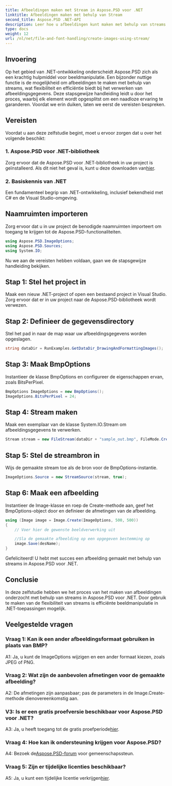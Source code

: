 ```yaml
---
title: Afbeeldingen maken met Stream in Aspose.PSD voor .NET
linktitle: Afbeeldingen maken met behulp van Stream
second_title: Aspose.PSD .NET-API
description: Leer hoe u afbeeldingen kunt maken met behulp van streams in Aspose.PSD voor .NET. Volg onze stapsgewijze handleiding voor efficiënte beeldmanipulatie.
type: docs
weight: 12
url: /nl/net/file-and-font-handling/create-images-using-stream/
---
```

## Invoering

Op het gebied van .NET-ontwikkeling onderscheidt Aspose.PSD zich als een krachtig hulpmiddel voor beeldmanipulatie. Een bijzonder nuttige functie is de mogelijkheid om afbeeldingen te maken met behulp van streams, wat flexibiliteit en efficiëntie biedt bij het verwerken van afbeeldingsgegevens. Deze stapsgewijze handleiding leidt u door het proces, waarbij elk element wordt opgesplitst om een naadloze ervaring te garanderen. Voordat we erin duiken, laten we eerst de vereisten bespreken.

## Vereisten

Voordat u aan deze zelfstudie begint, moet u ervoor zorgen dat u over het volgende beschikt:

### 1. Aspose.PSD voor .NET-bibliotheek
 Zorg ervoor dat de Aspose.PSD voor .NET-bibliotheek in uw project is geïnstalleerd. Als dit niet het geval is, kunt u deze downloaden van[hier](https://releases.aspose.com/psd/net/).

### 2. Basiskennis van .NET
Een fundamenteel begrip van .NET-ontwikkeling, inclusief bekendheid met C# en de Visual Studio-omgeving.

## Naamruimten importeren

Zorg ervoor dat u in uw project de benodigde naamruimten importeert om toegang te krijgen tot de Aspose.PSD-functionaliteiten.

```csharp
using Aspose.PSD.ImageOptions;
using Aspose.PSD.Sources;
using System.IO;
```

Nu we aan de vereisten hebben voldaan, gaan we de stapsgewijze handleiding bekijken.

## Stap 1: Stel het project in

Maak een nieuw .NET-project of open een bestaand project in Visual Studio. Zorg ervoor dat er in uw project naar de Aspose.PSD-bibliotheek wordt verwezen.

## Stap 2: Definieer de gegevensdirectory

Stel het pad in naar de map waar uw afbeeldingsgegevens worden opgeslagen.

```csharp
string dataDir = RunExamples.GetDataDir_DrawingAndFormattingImages();
```

## Stap 3: Maak BmpOptions

Instantieer de klasse BmpOptions en configureer de eigenschappen ervan, zoals BitsPerPixel.

```csharp
BmpOptions ImageOptions = new BmpOptions();
ImageOptions.BitsPerPixel = 24;
```

## Stap 4: Stream maken

Maak een exemplaar van de klasse System.IO.Stream om afbeeldingsgegevens te verwerken.

```csharp
Stream stream = new FileStream(dataDir + "sample_out.bmp", FileMode.Create);
```

## Stap 5: Stel de streambron in

Wijs de gemaakte stream toe als de bron voor de BmpOptions-instantie.

```csharp
ImageOptions.Source = new StreamSource(stream, true);
```

## Stap 6: Maak een afbeelding

Instantieer de Image-klasse en roep de Create-methode aan, geef het BmpOptions-object door en definieer de afmetingen van de afbeelding.

```csharp
using (Image image = Image.Create(ImageOptions, 500, 500))
{
    // Voer hier de gewenste beeldverwerking uit

    //Sla de gemaakte afbeelding op een opgegeven bestemming op
    image.Save(desName);
}
```

Gefeliciteerd! U hebt met succes een afbeelding gemaakt met behulp van streams in Aspose.PSD voor .NET.

## Conclusie

In deze zelfstudie hebben we het proces van het maken van afbeeldingen onderzocht met behulp van streams in Aspose.PSD voor .NET. Door gebruik te maken van de flexibiliteit van streams is efficiënte beeldmanipulatie in .NET-toepassingen mogelijk.

## Veelgestelde vragen

### Vraag 1: Kan ik een ander afbeeldingsformaat gebruiken in plaats van BMP?

A1: Ja, u kunt de ImageOptions wijzigen en een ander formaat kiezen, zoals JPEG of PNG.

### Vraag 2: Wat zijn de aanbevolen afmetingen voor de gemaakte afbeelding?

A2: De afmetingen zijn aanpasbaar; pas de parameters in de Image.Create-methode dienovereenkomstig aan.

### V3: Is er een gratis proefversie beschikbaar voor Aspose.PSD voor .NET?

 A3: Ja, u heeft toegang tot de gratis proefperiode[hier](https://releases.aspose.com/).

### Vraag 4: Hoe kan ik ondersteuning krijgen voor Aspose.PSD?

 A4: Bezoek de[Aspose.PSD-forum](https://forum.aspose.com/c/psd/34) voor gemeenschapssteun.

### Vraag 5: Zijn er tijdelijke licenties beschikbaar?

 A5: Ja, u kunt een tijdelijke licentie verkrijgen[hier](https://purchase.aspose.com/temporary-license/).
